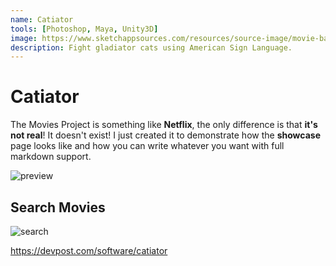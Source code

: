 ```yaml
---
name: Catiator
tools: [Photoshop, Maya, Unity3D]
image: https://www.sketchappsources.com/resources/source-image/movie-badges-jurajjurik.png
description: Fight gladiator cats using American Sign Language.
---
```


# Catiator

The Movies Project is something like **Netflix**, the only difference is that **it's not real**! It doesn't exist! I just created it to demonstrate how the **showcase** page looks like and how you can write whatever you want with full markdown support.

![preview](https://www.sketchappsources.com/resources/source-image/we-were-soldiers-landing-page-dbruggisser.jpg)

## Search Movies

![search](https://www.sketchappsources.com/resources/source-image/microsoft-windows-10-virtual-keyboard-diogo-sousa.png)

https://devpost.com/software/catiator

<!-- <p class="text-center">
{% include elements/button.html link="https://github.com/YoussefRaafatNasry/portfolYOU" text="Learn More" %}
</p> -->